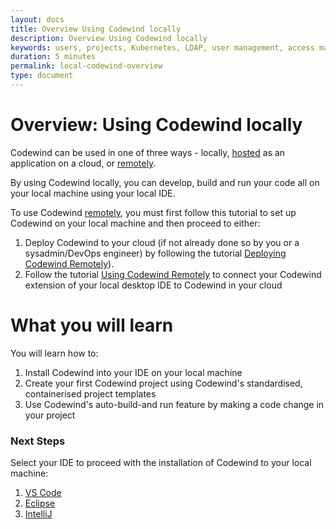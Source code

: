 ```yaml
---
layout: docs
title: Overview Using Codewind locally
description: Overview Using Codewind locally
keywords: users, projects, Kubernetes, LDAP, user management, access management, login, deployment, pod, security, securing cloud connection, remote deployment of Codewind
duration: 5 minutes
permalink: local-codewind-overview
type: document
---
```


# Overview: Using Codewind locally

Codewind can be used in one of three ways - locally, [hosted](./eclipseche-codewind-overview.html) as an application on a cloud, or [remotely](./remote-codewind-overview.html). 

By using Codewind locally, you can develop, build and run your code all on your local machine using your local IDE.

To use Codewind [remotely](./remote-codewind-overview.html), you must first follow this tutorial to set up Codewind on your local machine and then proceed to either:

1. Deploy Codewind to your cloud (if not already done so by you or a sysadmin/DevOps engineer) by following the tutorial [Deploying Codewind Remotely](./remote-deploying-codewind.html)).
2. Follow the tutorial [Using Codewind Remotely](./remote-codewind-overview.html) to connect your Codewind extension of your local desktop IDE to Codewind in your cloud

# What you will learn

You will learn how to:

1. Install Codewind into your IDE on your local machine
2. Create your first Codewind project using Codewind's standardised, containerised project templates
3. Use Codewind's auto-build-and run feature by making a code change in your project

### Next Steps

Select your IDE to proceed with the installation of Codewind to your local machine:
1. [VS Code](./vsc-getting-started.html)
2. [Eclipse](./eclipse-getting-started.html)
3. [IntelliJ](./intellij-getting-started.html)
